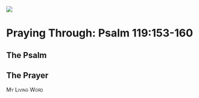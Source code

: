<img class="intro-right" src="/images/art-paris-psalter.jpg">

<style>
  li {list-style-type: none;}
  p + ul {
    margin-top: -18px;
}
</style>

# Praying Through: Psalm 119:153-160

## The Psalm

## The Prayer

<div style="font-variant: small-caps;">
My Living Word
</div>
